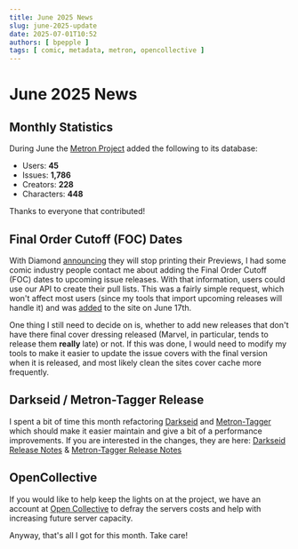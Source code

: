 ```yaml
---
title: June 2025 News
slug: june-2025-update
date: 2025-07-01T10:52
authors: [ bpepple ]
tags: [ comic, metadata, metron, opencollective ]
---
```


# June 2025 News

<!-- truncate -->

## Monthly Statistics

During June the [Metron Project](https://metron.cloud/) added the following to its database:

- Users: **45**
- Issues: **1,786**
- Creators: **228**
- Characters: **448**

Thanks to everyone that contributed!

## Final Order Cutoff (FOC) Dates

With Diamond [announcing](https://www.comicsbeat.com/diamond-announces-print-previews-to-end/) 
they will stop printing their Previews, I had some comic industry people contact me about adding 
the Final Order Cutoff (FOC) dates to upcoming issue releases. With that information, users 
could use our API to create their pull lists. This was a fairly simple request, which won't 
affect most users (since my tools that import upcoming releases will handle it) and was 
[added](https://github.com/Metron-Project/metron/pull/354) to the site on June 17th.

One thing I still need to decide on is, whether to add new releases that don't have there final 
cover dressing released (Marvel, in particular, tends to release them __really__ late) or not. If 
this was done, I would need to modify my tools to make it easier to update the issue covers with the 
final version when it is released, and most likely clean the sites cover cache more frequently.   

## Darkseid / Metron-Tagger Release

I spent a bit of time this month refactoring [Darkseid](https://github.com/Metron-Project/darkseid) 
and [Metron-Tagger](https://github.com/Metron-Project/metron-tagger) which should make it easier 
maintain and give a bit of a performance improvements. If you are interested in the changes, they 
are here: 
[Darkseid Release Notes](https://github.com/Metron-Project/darkseid/releases/tag/v6.0.0) & 
[Metron-Tagger Release Notes](https://github.com/Metron-Project/metron-tagger/releases/tag/v4.0.0)

## OpenCollective

If you would like to help keep the lights on at the project, we have an account at 
[Open Collective](https://opencollective.com/metron) to defray the servers costs and help with increasing future 
server capacity.

Anyway, that's all I got for this month. Take care!